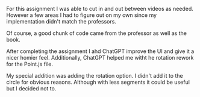 For this assignment I was able to cut in and out between videos as needed. However a few areas I had to figure out on my own since my 
implementation didn't match the professors. 

Of course, a good chunk of code came from the professor as well as the book.

After completing the assignment I ahd ChatGPT improve the UI and give it a nicer homier feel. Additionally, ChatGPT helped me witht he rotation 
rework for the Point.js file. 

My special addition was adding the rotation option. I didn't add it to the circle for obvious reasons. Although with less segments it could be 
useful but I decided not to. 